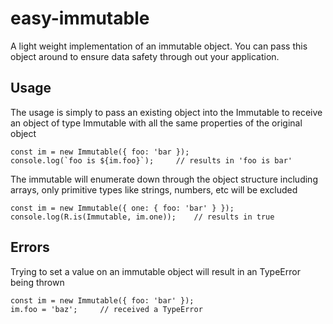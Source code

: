# easy-immutable
A light weight implementation of an immutable object. You can pass this object around to ensure data safety through out your application.


## Usage
The usage is simply to pass an existing object into the Immutable to receive an object of type Immutable with all the same properties of the original object

```
const im = new Immutable({ foo: 'bar });
console.log(`foo is ${im.foo}`);     // results in 'foo is bar'
```

The immutable will enumerate down through the object structure including arrays, only primitive types like strings, numbers, etc will be excluded
```
const im = new Immutable({ one: { foo: 'bar' } });
console.log(R.is(Immutable, im.one));    // results in true
```

## Errors
Trying to set a value on an immutable object will result in an TypeError being thrown

```
const im = new Immutable({ foo: 'bar' });
im.foo = 'baz';     // received a TypeError
``` 
